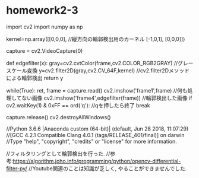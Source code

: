 # homework2-3

import cv2
import numpy as np

kernel=np.array([[0,0,0], //縦方向の輪郭検出用のカーネル
                 [-1,0,1],
                 [0,0,0]])

capture = cv2.VideoCapture(0)

def edgefilter(x):
    gray=cv2.cvtColor(frame,cv2.COLOR_RGB2GRAY) //グレースケール変換
    y=cv2.filter2D(gray,cv2.CV_64F,kernel)  //cv2.filter2Dメソッドによる輪郭検出
    return y

while(True):
    ret, frame = capture.read()
    cv2.imshow('frame1',frame)  //何も処理してない画像
    cv2.imshow('frame4',edgefilter(frame))  //輪郭検出した画像
    if cv2.waitKey(1) & 0xFF == ord('q'): //qを押したら終了
        break

capture.release()
cv2.destroyAllWindows()





//Python 3.6.6 |Anaconda custom (64-bit)| (default, Jun 28 2018, 11:07:29) 
//[GCC 4.2.1 Compatible Clang 4.0.1 (tags/RELEASE_401/final)] on darwin
//Type "help", "copyright", "credits" or "license" for more information.


//フィルタリングとして輪郭検出を行った.
//参考:https://algorithm.joho.info/programming/python/opencv-differential-filter-py/
//Youtube関連のことは知識が乏しく, やることができませんでした.
